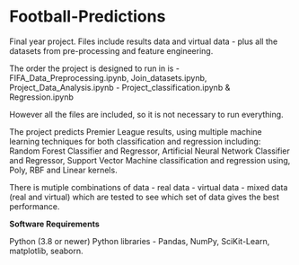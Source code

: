 # Football-Predictions

Final year project. Files include results data and virtual data - plus all the datasets from pre-processing and feature engineering.

The order the project is designed to run in is - FIFA_Data_Preprocessing.ipynb, Join_datasets.ipynb, Project_Data_Analysis.ipynb - 
Project_classification.ipynb & Regression.ipynb

However all the files are included, so it is not necessary to run everything.

The project predicts Premier League results, using multiple machine learning techniques for both classification and regression including: Random Forest Classifier and Regressor, Artificial Neural Network Classifier and Regressor, Support Vector Machine classification and regression using, Poly, RBF and Linear kernels. 

There is mutiple combinations of data - real data - virtual data - mixed data (real and virtual) which are tested to see which set of data gives the best performance. 

**Software Requirements**

Python (3.8 or newer)
Python libraries - Pandas, NumPy, SciKit-Learn, matplotlib, seaborn. 
